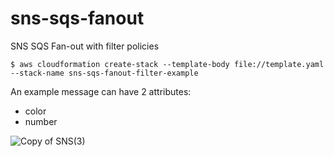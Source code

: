 # sns-sqs-fanout
SNS SQS Fan-out with filter policies

```
$ aws cloudformation create-stack --template-body file://template.yaml --stack-name sns-sqs-fanout-filter-example
```

An example message can have 2 attributes:
- color
- number

![Copy of SNS(3)](https://user-images.githubusercontent.com/14105387/90342335-b9833c80-e007-11ea-93f3-ecdf884e97e2.png)
